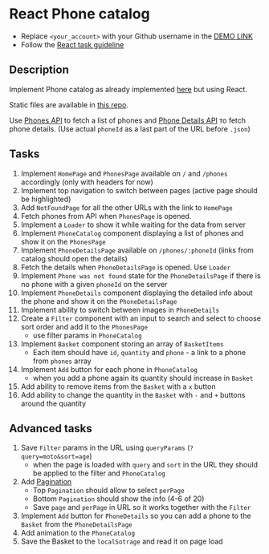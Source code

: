 # React Phone catalog
- Replace `<your_account>` with your Github username in the [DEMO LINK](https://YMagrelo.github.io/react_phone-catalog/)
- Follow the [React task guideline](https://github.com/mate-academy/react_task-guideline#react-tasks-guideline)

## Description
Implement Phone catalog as already implemented [here](http://angular.github.io/angular-phonecat/step-14/app/#!/phones)
but using React.

Static files are available in [this repo](https://github.com/mate-academy/phone-catalogue-static).

Use [Phones API](https://mate-academy.github.io/phone-catalogue-static/api/phones.json) to fetch a list of phones
and [Phone Details API](https://mate-academy.github.io/phone-catalogue-static/api/phones/motorola-xoom.json) то fetch phone details.
(Use actual `phoneId` as a last part of the URL before `.json`)

## Tasks
1. Implement `HomePage` and `PhonesPage` available on `/` and `/phones` accordingly (only with headers for now)
1. Implement top navigation to switch between pages (active page should be highlighted)
1. Add `NotFoundPage` for all the other URLs with the link to `HomePage`
1. Fetch phones from API when `PhonesPage` is opened.
1. Implement a `Loader` to show it while waiting for the data from server
1. Implement `PhoneCatalog` component displaying a list of phones and show it on the `PhonesPage`
1. Implement `PhoneDetailsPage` available on `/phones/:phoneId` (links from catalog should open the details)
1. Fetch the details when `PhoneDetailsPage` is opened. Use `Loader`
1. Implement `Phone was not found` state for the `PhoneDetailsPage` if there is no phone with a given `phoneId` on the server
1. Implement `PhoneDetails` component displaying the detailed info about the phone and show it on the `PhoneDetailsPage`
1. Implement ability to switch between images in `PhoneDetails`
1. Create a `Filter` component with an input to search and select to choose sort order and add it to the `PhonesPage`
    - use filter params in `PhoneCatalog`
1. Implement `Basket` component storing an array of `BasketItems`
    - Each item should have `id`, `quantity` and `phone` - a link to a phone from `phones` array
1. Implement `Add` button for each phone in `PhoneCatalog`
    - when you add a phone again its quantity should increase in `Basket`
1. Add ability to remove items from the `Basket` with a `x` button
1. Add ability to change the quantity in the `Basket` with `-` and `+` buttons around the quantity

## Advanced tasks
1. Save `Filter` params in the URL using `queryParams` (`?query=moto&sort=age`)
    - when the page is loaded with `query` and `sort` in the URL
      they should be applied to the filter and `PhoneCatalog`
1. Add [Pagination](https://github.com/mate-academy/react_pagination#react-pagination)
    - Top `Pagination` should allow to select `perPage`
    - Bottom `Pagination` should show the info (4-6 of 20)
    - Save `page` and `perPage` in URL so it works together with the `Filter`
1. Implement `Add` button for `PhoneDetails` so you can add a phone to the `Basket` from the `PhoneDetailsPage`
1. Add animation to the `PhoneCatalog`
1. Save the Basket to the `localSotrage` and read it on page load
